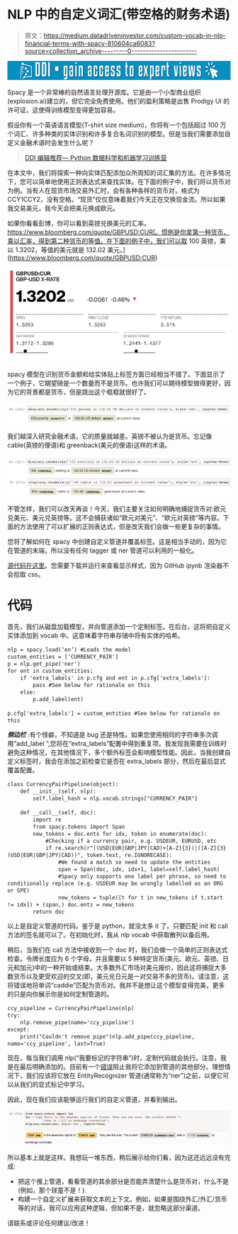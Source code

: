 # NLP 中的自定义词汇(带空格的财务术语)

> 原文：<https://medium.datadriveninvestor.com/custom-vocab-in-nlp-financial-terms-with-spacy-810604ca6083?source=collection_archive---------0----------------------->

[![](img/79ddb984a6d50280bf2c8ff54b062680.png)](http://www.track.datadriveninvestor.com/1B9E)

Spacy 是一个非常棒的自然语言处理开源库。它是由一个小型商业组织(explosion.ai)建立的，但它完全免费使用。他们的盈利策略是出售 Prodigy UI 的许可证，这使得训练模型变得更加容易。

假设你有一个英语语言模型(T-shirt size medium)，你将有一个包括超过 100 万个词汇、许多种类的实体识别和许多复合名词识别的模型。但是当我们需要添加自定义金融术语时会发生什么呢？

> [DDI 编辑推荐— Python 数据科学和机器学习训练营](http://go.datadriveninvestor.com/pybootcamp/matf)

在本文中，我们将探索一种向实体匹配添加众所周知的词汇集的方法。在许多情况下，您可以简单地使用正则表达式来查找实体。在下面的例子中，我们将以货币对为例。当有人在现货市场交易外汇时，会有各种各样的货币对，格式为 CCY1CCY2，没有空格。“现货”仅仅意味着我们今天正在交换现金流。所以如果我交易美元，我今天会把美元换成欧元。

如果你看看彭博，你可以看到英镑兑换美元的汇率。https://www.bloomberg.com/quote/GBPUSD:CUR[。惯例是你拿第一种货币，乘以汇率，得到第二种货币的等值。在下面的例子中，我们可以取 100 英镑，乘以 1.3202，等值的美元就是 132.02 美元。](https://www.bloomberg.com/quote/GBPUSD:CUR)

![](img/52b9815c895a93f02ad1b811aae603a2.png)

spacy 模型在识别货币金额和给实体贴上标签方面已经相当不错了。下面显示了一个例子，它期望磅是一个数量而不是货币。也许我们可以期待模型做得更好，因为它的背景都是货币，但是跳出这个框框就很好了。

![](img/7777a5bd21d2e2636c94feb20be63ec6.png)

我们越深入研究金融术语，它的质量就越差。英镑不被认为是货币。忘记像 cable(英镑的俚语)和 greenback(美元的俚语)这样的术语。

![](img/d989a205a26ea1104409193c9531d3db.png)![](img/fba2db500cb45492767c02c7a7215c40.png)

不管怎样，我们可以改天再谈！今天，我们主要关注如何明确地捕捉货币对:欧元兑美元、美元兑英镑等。这不会捕获诸如“欧元对美元”、“欧元对英镑”等内容。下面的方法使用了可以扩展的正则表达式，但是改天我们会做一些更复杂的事情。

您将了解如何在 spacy 中创建自定义管道并覆盖标签。这是相当手动的，因为它在管道的末端，所以没有任何 tagger 或 ner 管道可以利用的一般化。

[源代码在这里](https://github.com/dado0583/JupyterNotebooks/blob/master/SpacyExamples/AddCustomEntityMatcher.ipynb)。您需要下载并运行来查看显示样式，因为 GitHub ipynb 渲染器不会拾取 css。

# 代码

首先，我们从磁盘加载模型，并向管道添加一个定制标签。在后台，这将把自定义实体添加到 vocab 中。这意味着字符串存储中将有实体的哈希。

```
nlp = spacy.load(‘en’) #Loads the model
custom_entities = ['CURRENCY_PAIR']
p = nlp.get_pipe('ner')
for ent in custom_entities:
    if 'extra_labels' in p.cfg and ent in p.cfg['extra_labels']:
        pass #See below for rationale on this
    else:
        p.add_label(ent)

p.cfg['extra_labels'] = custom_entities #See below for rationale on this
```

***侧边栏*** :有个怪癖，不知道是 bug 还是特性。如果您使用相同的字符串多次调用“add_label ”,您将在“extra_labels”配置中得到重复项。我发现我需要在训练时避免这种情况，在其他情况下，多个额外标签会影响模型性能。因此，当我创建自定义标签时，我会在添加之前检查它是否在 extra_labels 部分，然后在最后显式覆盖配置。

```
class CurrencyPairPipeline(object):
    def __init__(self, nlp):
        self.label_hash = nlp.vocab.strings["CURRENCY_PAIR"]

    def __call__(self, doc):
        import re
        from spacy.tokens import Span
        new_tokens = doc.ents for idx, token in enumerate(doc):
            #Checking if a currency pair, e.g. USDEUR, EURUSD, etc    
            if re.search(r"((USD|EUR|GBP|JPY|CAD)+[A-Z]{3})|([A-Z]{3}(USD|EUR|GBP|JPY|CAD))", token.text, re.IGNORECASE):
                #We found a match so need to update the entities
                span = Span(doc, idx, idx+1, label=self.label_hash)
                #Spacy only supports one label per phrase, so need to conditionally replace (e.g. USDEUR may be wrongly labelled as an ORG or GPE)
                new_tokens = tuple([t for t in new_tokens if t.start != idx]) + (span,) doc.ents = new_tokens
        return doc
```

以上是自定义管道的代码。鉴于是 python，就没太多 it 了。只要匹配 init 和 call 方法的签名就可以了。在初始化时，我从 nlp vocab 中获取散列以备后用。

稍后，当我们在 call 方法中接收到一个 doc 时，我们会做一个简单的正则表达式检查。令牌长度应为 6 个字母，并且需要以 5 种特定货币(美元、欧元、英镑、日元和加元)中的一种开始或结束。大多数外汇市场对美元报价，因此这将捕捉大多数货币以及更受欢迎的交叉(即，美元兑日元是一对交易不多的货币)。请注意，这将错误地将单词“caddie”匹配为货币对。我并不是想让这个模型变得完美，更多的只是向你展示你是如何定制管道的。

```
ccy_pipeline = CurrencyPairPipeline(nlp)
try:
    nlp.remove_pipe(name='ccy_pipeline')
except:
    print("Couldn't remove pipe")nlp.add_pipe(ccy_pipeline, name='ccy_pipeline', last=True)
```

现在，每当我们调用 nlp(“我要标记的字符串”)时，定制代码就会执行。注意，我是在最后明确添加的。目前有一个[错误](https://github.com/explosion/spaCy/issues/3345)阻止我将它添加到管道的其他部分。理想情况下，我们应该将它放在 EntityRecognizer 管道(通常称为“ner”)之前，以便它可以从我们的显式标记中学习。

因此，现在我们应该能够运行我们的自定义管道，并看到输出。

![](img/ced49ad1042b4c0f43948f039d9b366d.png)

所以基本上就是这样。我想玩一堆东西，稍后展示给你们看，因为这还远远没有完成:

*   把这个推上管道，看看管道的其余部分是否能弄清楚什么是货币对，什么不是(例如，那个球童不是！).
*   构建一个自定义扩展来获取文本的上下文。例如，如果是围绕外汇/外汇/货币等的对话，我可以应用这种逻辑，但如果不是，就忽略这部分渠道。

请联系或评论任何建议/改进！